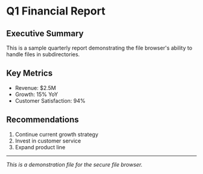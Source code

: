 # Q1 Financial Report

## Executive Summary

This is a sample quarterly report demonstrating the file browser's ability to handle files in subdirectories.

## Key Metrics

- Revenue: $2.5M
- Growth: 15% YoY
- Customer Satisfaction: 94%

## Recommendations
 
1. Continue current growth strategy
2. Invest in customer service
3. Expand product line

---

*This is a demonstration file for the secure file browser.*

